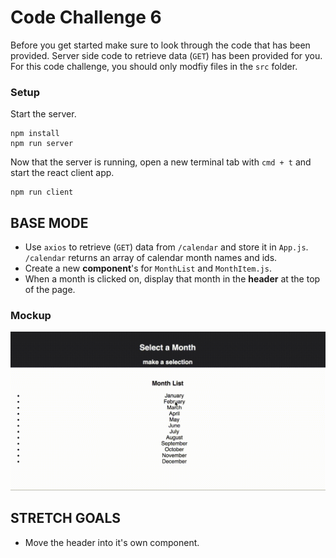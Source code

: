 # Code Challenge 6

Before you get started make sure to look through the code that has been provided. Server side code to retrieve data (`GET`) has been provided for you. For this code challenge, you should only modfiy files in the `src` folder.

### Setup

Start the server.

```
npm install
npm run server
```

Now that the server is running, open a new terminal tab with `cmd + t` and start the react client app.

```
npm run client
```

## BASE MODE

- Use `axios` to retrieve (`GET`) data from `/calendar` and store it in `App.js`. `/calendar` returns an array of calendar month names and ids.
- Create a new **component**'s for `MonthList` and `MonthItem.js`.
- When a month is clicked on, display that month in the **header** at the top of the page.

### Mockup

![Base Mode Mockup](wireframes/code-challenge-6-video.gif)

## STRETCH GOALS

- Move the header into it's own component.

